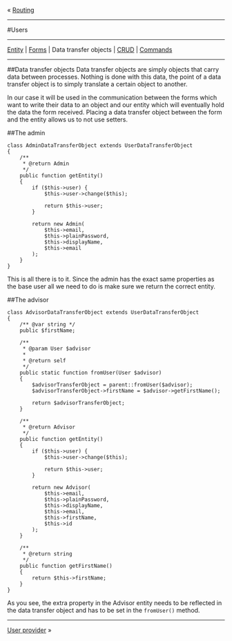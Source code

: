 « [Routing](routing.md)
***
#Users
***
[Entity](users_entity.md) | [Forms](users_forms.md) | Data transfer objects | [CRUD](users_crud.md) | [Commands](users_commands.md)
***
##Data transfer objects
Data transfer objects are simply objects that carry data between processes. Nothing is done with this data, the point of a data transfer object is to simply translate a certain object to another.  

In our case it will be used in the communication between the forms which want to write their data to an object and our entity which will eventually hold the data the form received. Placing a data transfer object between the form and the entity allows us to not use setters.

##The admin
```
class AdminDataTransferObject extends UserDataTransferObject
{
    /**
     * @return Admin
     */
    public function getEntity()
    {
        if ($this->user) {
            $this->user->change($this);

            return $this->user;
        }

        return new Admin(
            $this->email,
            $this->plainPassword,
            $this->displayName,
            $this->email
        );
    }
}
```

This is all there is to it. Since the admin has the exact same properties as the base user all we need to do is make sure we return the correct entity.

##The advisor
```
class AdvisorDataTransferObject extends UserDataTransferObject
{
    /** @var string */
    public $firstName;

    /**
     * @param User $advisor
     *
     * @return self
     */
    public static function fromUser(User $advisor)
    {
        $advisorTransferObject = parent::fromUser($advisor);
        $advisorTransferObject->firstName = $advisor->getFirstName();

        return $advisorTransferObject;
    }

    /**
     * @return Advisor
     */
    public function getEntity()
    {
        if ($this->user) {
            $this->user->change($this);

            return $this->user;
        }

        return new Advisor(
            $this->email,
            $this->plainPassword,
            $this->displayName,
            $this->email,
            $this->firstName,
            $this->id
        );
    }

    /**
     * @return string
     */
    public function getFirstName()
    {
        return $this->firstName;
    }
}
```

As you see, the extra property in the Advisor entity needs to be reflected in the data transfer object and has to be set in the `fromUser()` method.
***
[User provider](user_provider.md) »